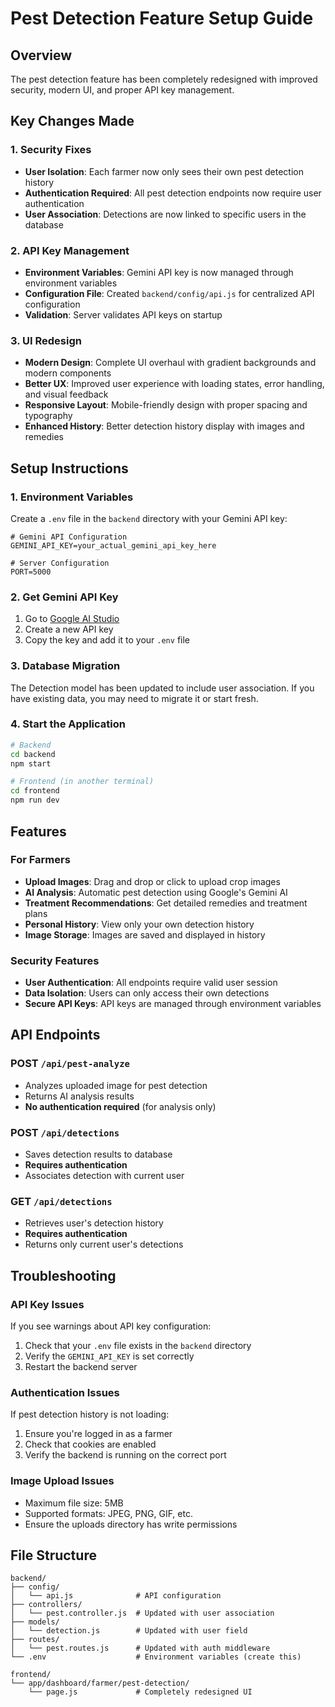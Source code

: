 # Pest Detection Feature Setup Guide

## Overview

The pest detection feature has been completely redesigned with improved security, modern UI, and proper API key management.

## Key Changes Made

### 1. Security Fixes

- **User Isolation**: Each farmer now only sees their own pest detection history
- **Authentication Required**: All pest detection endpoints now require user authentication
- **User Association**: Detections are now linked to specific users in the database

### 2. API Key Management

- **Environment Variables**: Gemini API key is now managed through environment variables
- **Configuration File**: Created `backend/config/api.js` for centralized API configuration
- **Validation**: Server validates API keys on startup

### 3. UI Redesign

- **Modern Design**: Complete UI overhaul with gradient backgrounds and modern components
- **Better UX**: Improved user experience with loading states, error handling, and visual feedback
- **Responsive Layout**: Mobile-friendly design with proper spacing and typography
- **Enhanced History**: Better detection history display with images and remedies

## Setup Instructions

### 1. Environment Variables

Create a `.env` file in the `backend` directory with your Gemini API key:

```env
# Gemini API Configuration
GEMINI_API_KEY=your_actual_gemini_api_key_here

# Server Configuration
PORT=5000
```

### 2. Get Gemini API Key

1. Go to [Google AI Studio](https://makersuite.google.com/app/apikey)
2. Create a new API key
3. Copy the key and add it to your `.env` file

### 3. Database Migration

The Detection model has been updated to include user association. If you have existing data, you may need to migrate it or start fresh.

### 4. Start the Application

```bash
# Backend
cd backend
npm start

# Frontend (in another terminal)
cd frontend
npm run dev
```

## Features

### For Farmers

- **Upload Images**: Drag and drop or click to upload crop images
- **AI Analysis**: Automatic pest detection using Google's Gemini AI
- **Treatment Recommendations**: Get detailed remedies and treatment plans
- **Personal History**: View only your own detection history
- **Image Storage**: Images are saved and displayed in history

### Security Features

- **User Authentication**: All endpoints require valid user session
- **Data Isolation**: Users can only access their own detections
- **Secure API Keys**: API keys are managed through environment variables

## API Endpoints

### POST `/api/pest-analyze`

- Analyzes uploaded image for pest detection
- Returns AI analysis results
- **No authentication required** (for analysis only)

### POST `/api/detections`

- Saves detection results to database
- **Requires authentication**
- Associates detection with current user

### GET `/api/detections`

- Retrieves user's detection history
- **Requires authentication**
- Returns only current user's detections

## Troubleshooting

### API Key Issues

If you see warnings about API key configuration:

1. Check that your `.env` file exists in the `backend` directory
2. Verify the `GEMINI_API_KEY` is set correctly
3. Restart the backend server

### Authentication Issues

If pest detection history is not loading:

1. Ensure you're logged in as a farmer
2. Check that cookies are enabled
3. Verify the backend is running on the correct port

### Image Upload Issues

- Maximum file size: 5MB
- Supported formats: JPEG, PNG, GIF, etc.
- Ensure the uploads directory has write permissions

## File Structure

```
backend/
├── config/
│   └── api.js              # API configuration
├── controllers/
│   └── pest.controller.js  # Updated with user association
├── models/
│   └── detection.js        # Updated with user field
├── routes/
│   └── pest.routes.js      # Updated with auth middleware
└── .env                    # Environment variables (create this)

frontend/
└── app/dashboard/farmer/pest-detection/
    └── page.js             # Completely redesigned UI
```
